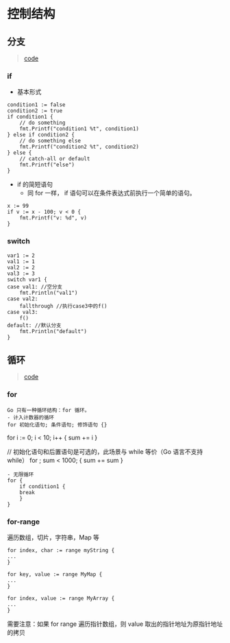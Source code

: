 # 控制结构
## 分支
> [code](https://github.com/mkbooks-codes/k8s-mengfanjie/blob/main/01golang/01examples/01module/04if-switch/main.go)
### if
- 基本形式
```
condition1 := false
condition2 := true
if condition1 {
    // do something
    fmt.Printf("condition1 %t", condition1)
} else if condition2 {
    // do something else
    fmt.Printf("condition2 %t", condition2)
} else {
    // catch-all or default
    fmt.Printf("else")
}
```
- if 的简短语句
    - 同 for 一样， if 语句可以在条件表达式前执行一个简单的语句。
```
x := 99
if v := x - 100; v < 0 {
    fmt.Printf("v: %d", v)
}
```
### switch
```
var1 := 2
val1 := 1
val2 := 2
val3 := 3
switch var1 {
case val1: //空分支
    fmt.Println("val1")
case val2:
    fallthrough //执行case3中的f()
case val3:
    f()
default: //默认分支
    fmt.Println("default")
}
```
## 循环
> [code](https://github.com/mkbooks-codes/k8s-mengfanjie/blob/main/01golang/01examples/01module/05forloop/main.go)
### for
```
Go 只有一种循环结构：for 循环。
- 计入计数器的循环
for 初始化语句; 条件语句; 修饰语句 {}
```
for i := 0; i < 10; i++ {
sum += i 
} 

// 初始化语句和后置语句是可选的，此场景与 while 等价（Go 语言不支持 while）
for ; sum < 1000; {
sum += sum
}
```
- 无限循环
for {
    if condition1 {
    break
    } 
}
```
### for-range
遍历数组，切片，字符串，Map 等
```
for index, char := range myString {
...
}

for key, value := range MyMap {
...
}

for index, value := range MyArray {
...
}
```
需要注意：如果 for range 遍历指针数组，则 value 取出的指针地址为原指针地址的拷贝